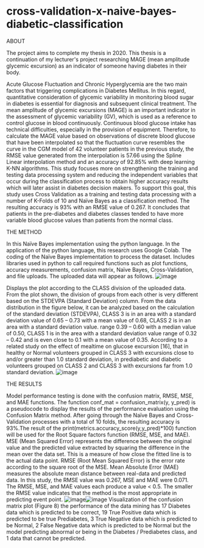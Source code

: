 # cross-validation-x-naive-bayes-diabetic-classification

ABOUT

The project aims to complete my thesis in 2020. This thesis is a continuation of my lecturer's project researching MAGE (mean amplitude glycemic excursion) as an indicator of someone having diabetes in their body.

Acute Glucose Fluctuation and Chronic Hyperglycemia are the two main factors that triggering complications in Diabetes Mellitus. In this regard, quantitative consideration of glycemic variability in monitoring blood sugar in diabetes is essential for diagnosis and subsequent clinical treatment. The mean amplitude of glycemic excursions (MAGE) is an important indicator in the assessment of glycemic variability (GV), which is used as a reference to control glucose in blood continuously. Continuous blood glucose intake has technical difficulties, especially in the provision of equipment. Therefore, to calculate the MAGE value based on observations of discrete blood glucose that have been interpolated so that the fluctuation curve resembles the curve in the CGM model of 42 volunteer patients in the previous study, the RMSE value generated from the interpolation is 57.66 using the Spline Linear interpolation method and an accuracy of 92.85% with deep learning K-NN algorithms. This study focuses more on strengthening the training and testing data processing system and reducing the independent variables that occur during the classification process to obtain higher accuracy results which will later assist in diabetes decision makers. To support this goal, this study uses Cross Validation as a training and testing data processing with a number of K-Folds of 10 and Naïve Bayes as a classification method. The resulting accuracy is 93% with an RMSE value of 0.267. It concludes that patients in the pre-diabetes and diabetes classes tended to have more variable blood glucose values than patients from the normal class.

THE METHOD

In this Naïve Bayes implementation using the python language. In the application of the python language, this research uses Google Colab. The coding of the Naïve Bayes implementation to process the dataset. Includes libraries used in python to call required functions such as plot functions, accuracy measurements, confusion matrix, Naïve Bayes, Cross-Validation, and file uploads. The uploaded data will appear as follows.
![image](https://user-images.githubusercontent.com/100661486/156498089-00e49b7a-9b12-4e47-9c4e-4ee56491ac15.png)

Displays the plot according to the CLASS division of the uploaded data. From the plot shown, the division of groups from each other is very different based on the STDEVPA (Standard Deviation) column. From the data distribution in the figure below, it can be analyzed based on the calculation of the standard deviation (STDEVPA), CLASS 3 is in an area with a standard deviation value of 0.65 – 0.73 with a mean value of 0.68, CLASS 2 is in an area with a standard deviation value. range 0.39 – 0.60 with a median value of 0.50, CLASS 1 is in the area with a standard deviation value range of 0.32 – 0.42 and is even close to 0.1 with a mean value of 0.35. According to a related study on the effect of mealtime on glucose excursion [16], that in healthy or Normal volunteers grouped in CLASS 3 with excursions close to and/or greater than 1.0 standard deviation, in prediabetic and diabetic volunteers grouped on CLASS 2 and CLASS 3 with excursions far from 1.0 standard deviation.
![image](https://user-images.githubusercontent.com/100661486/156498356-735d97dc-0cfb-41b4-99b4-9853ac9df873.png)

THE RESULTS

Model performance testing is done with the confusion matrix, RMSE, MSE, and MAE functions. The function conf_mat = confusion_matrix(y, y_pred) is a pseudocode to display the results of the performance evaluation using the Confusion Matrix method. After going through the Naïve Bayes and Cross-Validation processes with a total of 10 folds, the resulting accuracy is 93%.The result of the print(metrics.accuracy_score(y,y_pred)*100) function will be used for the Root Square factors function (RMSE, MSE, and MAE). MSE (Mean Squared Error) represents the difference between the original value and the predicted value extracted by squaring the difference in the mean over the data set. This is a measure of how close the fitted line is to the actual data point. RMSE (Root Mean Squared Error) is the error rate according to the square root of the MSE. Mean Absolute Error (MAE) measures the absolute mean distance between real-data and predicted data. In this study, the RMSE value was 0.267, MSE and MAE were 0.071. The RMSE, MSE, and MAE values each produce a value < 0.5. The smaller the RMSE value indicates that the method is the most appropriate in predicting event point.
![image](https://user-images.githubusercontent.com/100661486/156498610-de8c7a6f-6276-4b72-9242-7aaec1979d3f.png)![image](https://user-images.githubusercontent.com/100661486/156498643-e2ccf294-06d3-44d6-9e92-2e57678234ee.png)
Visualization of the confusion matrix plot (Figure 8) the performance of the data mining has 17 Diabetes data which is predicted to be correct, 19 True Positive data which is predicted to be true Prediabetes, 3 True Negative data which is predicted to be Normal, 2 False Negative data which is predicted to be Normal but the model predicting abnormal or being in the Diabetes / Prediabetes class, and 1 data that cannot be predicted.
